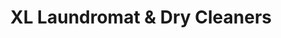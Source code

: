 ---
title: "XL Laundromat & Dry Cleaners"
url: /etobicoke/xl-laundromat-und-dry-cleaners/
shop: Wäscherei
---